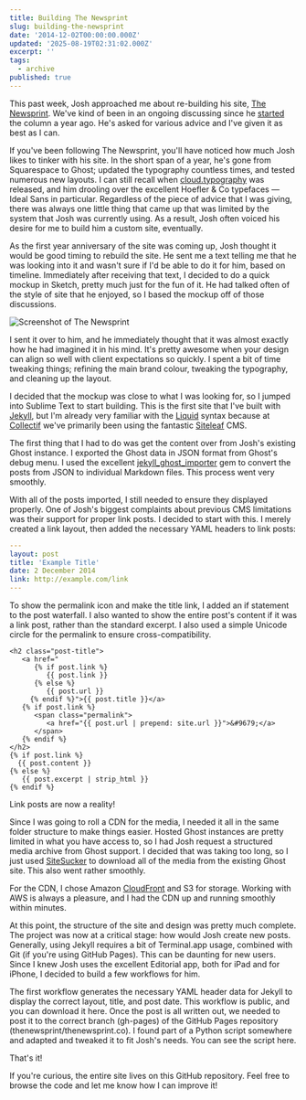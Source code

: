 ```yaml
---
title: Building The Newsprint
slug: building-the-newsprint
date: '2014-12-02T00:00:00.000Z'
updated: '2025-08-19T02:31:02.000Z'
excerpt: ''
tags:
  - archive
published: true
---
```

This past week, Josh approached me about re-building his site, [The Newsprint](https://thenewsprint.co). We've kind of been in an ongoing discussing since he [started](https://thenewsprint.co/2013/12/14/the-newsprint-an-introduction/) the column a year ago. He's asked for various advice and I've given it as best as I can.

If you've been following The Newsprint, you'll have noticed how much Josh likes to tinker with his site. In the short span of a year, he's gone from Squarespace to Ghost; updated the typography countless times, and tested numerous new layouts. I can still recall when [cloud.typography](https://typography.com/cloud) was released, and him drooling over the excellent Hoefler & Co typefaces — Ideal Sans in particular. Regardless of the piece of advice that I was giving, there was always one little thing that came up that was limited by the system that Josh was currently using. As a result, Josh often voiced his desire for me to build him a custom site, eventually.

As the first year anniversary of the site was coming up, Josh thought it would be good timing to rebuild the site. He sent me a text telling me that he was looking into it and wasn't sure if I'd be able to do it for him, based on timeline. Immediately after receiving that text, I decided to do a quick mockup in Sketch, pretty much just for the fun of it. He had talked often of the style of site that he enjoyed, so I based the mockup off of those discussions.

![Screenshot of The Newsprint](/img/building-the-newsprint/the-newsprint-screenshot.png)

I sent it over to him, and he immediately thought that it was almost exactly how he had imagined it in his mind. It's pretty awesome when your design can align so well with client expectations so quickly. I spent a bit of time tweaking things; refining the main brand colour, tweaking the typography, and cleaning up the layout.

I decided that the mockup was close to what I was looking for, so I jumped into Sublime Text to start building. This is the first site that I've built with [Jekyll](https://jekyllrb.com), but I'm already very familiar with the [Liquid](https://liquidmarkup.org) syntax because at [Collectif](https://clc.tf) we've primarily been using the fantastic [Siteleaf](https://siteleaf.com) CMS.

The first thing that I had to do was get the content over from Josh's existing Ghost instance. I exported the Ghost data in JSON format from Ghost's debug menu. I used the excellent [jekyll\_ghost\_importer](http://rubygems.org/gems/jekyll_ghost_importer) gem to convert the posts from JSON to individual Markdown files. This process went very smoothly.

With all of the posts imported, I still needed to ensure they displayed properly. One of Josh's biggest complaints about previous CMS limitations was their support for proper link posts. I decided to start with this. I merely created a link layout, then added the necessary YAML headers to link posts:

```yaml
---
layout: post
title: 'Example Title'
date: 2 December 2014
link: http://example.com/link
---
```

To show the permalink icon and make the title link, I added an if statement to the post waterfall. I also wanted to show the entire post's content if it was a link post, rather than the standard excerpt. I also used a simple Unicode circle for the permalink to ensure cross-compatibility.

```liquid
<h2 class="post-title">
   <a href="
      {% if post.link %}
         {{ post.link }}
      {% else %}
         {{ post.url }}
     {% endif %}">{{ post.title }}</a>
   {% if post.link %}
      <span class="permalink">
         <a href="{{ post.url | prepend: site.url }}">&#9679;</a>
      </span>
   {% endif %}
</h2>
{% if post.link %}
  {{ post.content }}
{% else %}
   {{ post.excerpt | strip_html }}
{% endif %}
```

Link posts are now a reality!

Since I was going to roll a CDN for the media, I needed it all in the same folder structure to make things easier. Hosted Ghost instances are pretty limited in what you have access to, so I had Josh request a structured media archive from Ghost support. I decided that was taking too long, so I just used [SiteSucker](https://itunes.apple.com/us/app/sitesucker/id442168834?mt=12&uo=4&at=11lwLJ) to download all of the media from the existing Ghost site. This also went rather smoothly.

For the CDN, I chose Amazon [CloudFront](http://aws.amazon.com/cloudfront/) and S3 for storage. Working with AWS is always a pleasure, and I had the CDN up and running smoothly within minutes.

At this point, the structure of the site and design was pretty much complete. The project was now at a critical stage: how would Josh create new posts. Generally, using Jekyll requires a bit of Terminal.app usage, combined with Git (if you're using GitHub Pages). This can be daunting for new users. Since I knew Josh uses the excellent Editorial app, both for iPad and for iPhone, I decided to build a few workflows for him.

The first workflow generates the necessary YAML header data for Jekyll to display the correct layout, title, and post date. This workflow is public, and you can download it here. Once the post is all written out, we needed to post it to the correct branch (gh-pages) of the GitHub Pages repository (thenewsprint/thenewsprint.co). I found part of a Python script somewhere and adapted and tweaked it to fit Josh's needs. You can see the script here.

That's it!

If you're curious, the entire site lives on this GitHub repository. Feel free to browse the code and let me know how I can improve it!
